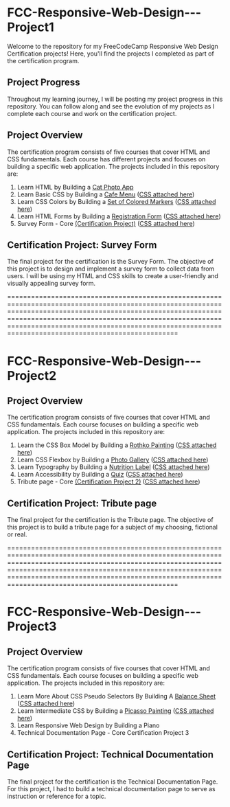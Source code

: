# FCC-Responsive-Web-Design---Project1

Welcome to the repository for my FreeCodeCamp Responsive Web Design Certification projects! Here, you'll find the projects I completed as part of the certification program.

## Project Progress

Throughout my learning journey, I will be posting my project progress in this repository. You can follow along and see the evolution of my projects as I complete each course and work on the certification project.

## Project Overview

The certification program consists of five courses that cover HTML and CSS fundamentals. Each course has different projects and focuses on building a specific web application. The projects included in this repository are:

1. Learn HTML by Building a [Cat Photo App](https://github.com/Wxrren/FCC-Legacy-Full-Stack-Certification/blob/main/Responsive%20Web%20Design/Project%201/Cat%20Photo%20App.html) 
2. Learn Basic CSS by Building a [Cafe Menu](https://github.com/Wxrren/FCC-Legacy-Full-Stack-Certification/blob/main/Responsive%20Web%20Design/Project%201/cafe%20menu.html) ([CSS attached here](https://github.com/Wxrren/FCC-Legacy-Full-Stack-Certification/blob/main/Responsive%20Web%20Design/Project%201/Cafe-menu-style.css))
3. Learn CSS Colors by Building a [Set of Colored Markers](https://github.com/Wxrren/FCC-Legacy-Full-Stack-Certification/blob/main/Responsive%20Web%20Design/Project%201/Colour%20Mark.html) ([CSS attached here](https://github.com/Wxrren/FCC-Legacy-Full-Stack-Certification/blob/main/Responsive%20Web%20Design/Project%201/colourmark.css))
4. Learn HTML Forms by Building a [Registration Form](https://github.com/Wxrren/FCC-Legacy-Full-Stack-Certification/blob/main/Responsive%20Web%20Design/Project%201/test.html) ([CSS attached here](https://github.com/Wxrren/FCC-Legacy-Full-Stack-Certification/blob/main/Responsive%20Web%20Design/Project%201/style.css))
5. Survey Form -  Core [(Certification Project)](https://github.com/Wxrren/FCC-Legacy-Full-Stack-Certification/blob/main/Responsive%20Web%20Design/Project%201/Survey%20Form.html)  ([CSS attached here](https://github.com/Wxrren/FCC-Legacy-Full-Stack-Certification/blob/main/Responsive%20Web%20Design/Project%201/styles.css))

## Certification Project: Survey Form

The final project for the certification is the Survey Form. The objective of this project is to design and implement a survey form to collect data from users. I will be using my HTML and CSS skills to create a user-friendly and visually appealing survey form. 

=========================================================================================================================================================================================================================================================================================================================

# FCC-Responsive-Web-Design---Project2

## Project Overview

The certification program consists of five courses that cover HTML and CSS fundamentals. Each course focuses on building a specific web application. The projects included in this repository are:

1. Learn the CSS Box Model by Building a [Rothko Painting](https://github.com/Wxrren/FCC-Legacy-Full-Stack-Certification/blob/main/Responsive%20Web%20Design/Project%202/Rothko.html) ([CSS attached here](https://github.com/Wxrren/FCC-Legacy-Full-Stack-Certification/blob/main/Responsive%20Web%20Design/Project%202/Rothko-styles.css))
2. Learn CSS Flexbox by Building a [Photo Gallery](https://github.com/Wxrren/FCC-Legacy-Full-Stack-Certification/blob/main/Responsive%20Web%20Design/Project%202/CAT%20PHOTO%20GALLERY.html) ([CSS attached here](https://github.com/Wxrren/FCC-Legacy-Full-Stack-Certification/blob/main/Responsive%20Web%20Design/Project%202/CatStyles.css))
3. Learn Typography by Building a [Nutrition Label](https://github.com/Wxrren/FCC-Legacy-Full-Stack-Certification/blob/main/Responsive%20Web%20Design/Project%202/Nutrition%20Label.html) ([CSS attached here](https://github.com/Wxrren/FCC-Legacy-Full-Stack-Certification/blob/main/Responsive%20Web%20Design/Project%202/labelstyles.css))
4. Learn Accessibility by Building a [Quiz](https://github.com/Wxrren/FCC-Legacy-Full-Stack-Certification/blob/main/Responsive%20Web%20Design/Project%202/quiz.html) ([CSS attached here](https://github.com/Wxrren/FCC-Legacy-Full-Stack-Certification/blob/main/Responsive%20Web%20Design/Project%202/Quizstyles.css))
5. Tribute page -  Core [(Certification Project 2)](https://github.com/Wxrren/FCC-Legacy-Full-Stack-Certification/blob/main/Responsive%20Web%20Design/Project%202/Tribute.html) ([CSS attached here](https://github.com/Wxrren/FCC-Legacy-Full-Stack-Certification/blob/main/Responsive%20Web%20Design/Project%202/tributestyles.css))

## Certification Project: Tribute page

The final project for the certification is the Tribute page. The objective of this project is to build a tribute page for a subject of my choosing, fictional or real.

=========================================================================================================================================================================================================================================================================================================================

# FCC-Responsive-Web-Design---Project3

## Project Overview

The certification program consists of five courses that cover HTML and CSS fundamentals. Each course focuses on building a specific web application. The projects included in this repository are:

1. Learn More About CSS Pseudo Selectors By Building A [Balance Sheet](https://github.com/Wxrren/FCC-Legacy-Full-Stack-Certification/blob/main/Responsive%20Web%20Design/Project%203/balanceSheet.html) ([CSS attached here](https://github.com/Wxrren/FCC-Legacy-Full-Stack-Certification/blob/main/Responsive%20Web%20Design/Project%203/balance_stylesheet.css))
2. Learn Intermediate CSS by Building a [Picasso Painting](https://github.com/Wxrren/FCC-Legacy-Full-Stack-Certification/blob/main/Responsive%20Web%20Design/Project%203/picasso-painting.html) ([CSS attached here](https://github.com/Wxrren/FCC-Legacy-Full-Stack-Certification/blob/main/Responsive%20Web%20Design/Project%203/picasso-styles.css))
3. Learn Responsive Web Design by Building a Piano
5. Technical Documentation Page -  Core Certification Project 3

## Certification Project: Technical Documentation Page

The final project for the certification is the Technical Documentation Page. For this project, I had to build a technical documentation page to serve as instruction or reference for a topic.



